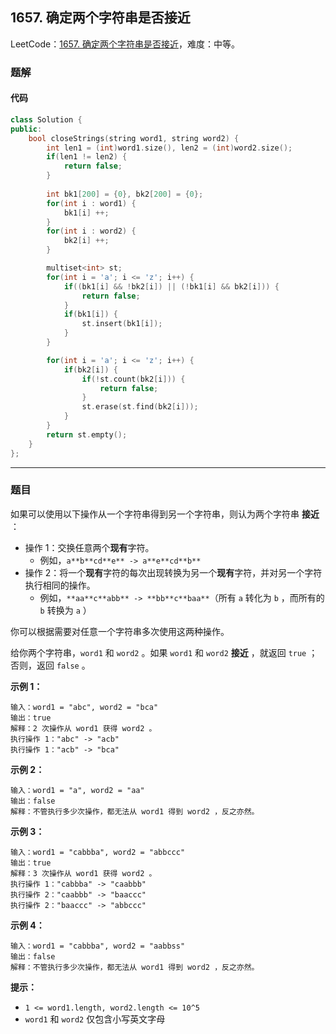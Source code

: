 ## 1657. 确定两个字符串是否接近

LeetCode：[1657. 确定两个字符串是否接近](https://leetcode.cn/problems/determine-if-two-strings-are-close/)，难度：中等。

### 题解

#### 代码

```c++
class Solution {
public:
    bool closeStrings(string word1, string word2) {
        int len1 = (int)word1.size(), len2 = (int)word2.size();
        if(len1 != len2) {
            return false;
        }
        
        int bk1[200] = {0}, bk2[200] = {0};
        for(int i : word1) {
            bk1[i] ++;
        }
        for(int i : word2) {
            bk2[i] ++;
        }

        multiset<int> st;
        for(int i = 'a'; i <= 'z'; i++) {
            if((bk1[i] && !bk2[i]) || (!bk1[i] && bk2[i])) {
                return false;
            }
            if(bk1[i]) {
                st.insert(bk1[i]);
            }
        }

        for(int i = 'a'; i <= 'z'; i++) {
            if(bk2[i]) {
                if(!st.count(bk2[i])) {
                    return false;
                }
                st.erase(st.find(bk2[i]));
            }
        }
        return st.empty();
    }
};
```



---



### 题目

如果可以使用以下操作从一个字符串得到另一个字符串，则认为两个字符串 **接近** ：

- 操作 1：交换任意两个**现有**字符。
  - 例如，`a**b**cd**e** -> a**e**cd**b**`
- 操作 2：将一个**现有**字符的每次出现转换为另一个**现有**字符，并对另一个字符执行相同的操作。
  - 例如，`**aa**c**abb** -> **bb**c**baa**`（所有 `a` 转化为 `b` ，而所有的 `b` 转换为 `a` ）

你可以根据需要对任意一个字符串多次使用这两种操作。

给你两个字符串，`word1` 和 `word2` 。如果 `word1` 和 `word2` **接近** ，就返回 `true` ；否则，返回 `false` 。

 

**示例 1：**

```
输入：word1 = "abc", word2 = "bca"
输出：true
解释：2 次操作从 word1 获得 word2 。
执行操作 1："abc" -> "acb"
执行操作 1："acb" -> "bca"
```

**示例 2：**

```
输入：word1 = "a", word2 = "aa"
输出：false
解释：不管执行多少次操作，都无法从 word1 得到 word2 ，反之亦然。
```

**示例 3：**

```
输入：word1 = "cabbba", word2 = "abbccc"
输出：true
解释：3 次操作从 word1 获得 word2 。
执行操作 1："cabbba" -> "caabbb"
执行操作 2："caabbb" -> "baaccc"
执行操作 2："baaccc" -> "abbccc"
```

**示例 4：**

```
输入：word1 = "cabbba", word2 = "aabbss"
输出：false
解释：不管执行多少次操作，都无法从 word1 得到 word2 ，反之亦然。
```

 

**提示：**

- `1 <= word1.length, word2.length <= 10^5`
- `word1` 和 `word2` 仅包含小写英文字母


